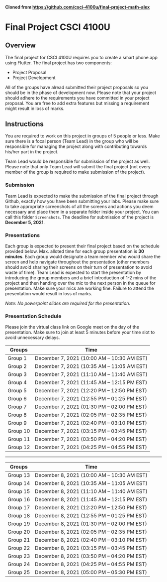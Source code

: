 #### Cloned from https://github.com/csci-4100u/final-project-math-alex
# Final Project CSCI 4100U

## Overview
The final project for CSCI 4100U requires you to create a smart phone app using Flutter. The final project has two components:
* Project Proposal
* Project Development

All of the groups have alread submitted their project proposals so you should be in the phase of development now. Please note that your project should adhere to the requirements you have committed in your project proposal. You are free to add extra features but missing a requirement might result in loss of marks.

## Instructions
You are required to work on this project in groups of 5 people or less. Make sure there is a focal person (Team Lead) in the group who will be responsible for managing the project along with contributing towards his/her part in the project. 

Team Lead would be responsible for submission of the project as well. Please note that only Team Lead will submit the final project (not every member of the group is required to make submission of the project). 

### Submission
Team Lead is expected to make the submission of the final project through Github, exactly how you have been submitting your labs.  Please make sure to take appropriate screenshots of all the screens and actions you deem necessary and place them in a separate folder inside your project. You can call this folder `Screenshots`. The deadline for submission of the project is **December 5, 2021**.

### Presentations
Each group is expected to present their final project based on the schedule provided below. Max. alloted time for each group presentation is **30 minutes**. Each group would designate a team member who would share the screen and help navigate throughout the presentation (other members should avoid sharing their screens on their turn of presentation to avoid waste of time). Team Lead is expected to start the presentation by introducing the group members and a brief introduction of 1-2 mins of the project and then handing over the mic to the next person in the queue for presentation. Make sure your mics are working fine. Failure to attend the presentation would result in loss of marks.

*Note: No powerpoint slides are required for the presentation.*

### Presentation Schedule
Please join the virtual class link on Google meet on the day of the presentation. Make sure to join at least 5 minutes before your time slot to avoid unnecessary delays.

| Groups     | Time |
| ----------- | ------------------------------ |
| Group 1     | December 7, 2021 (10:00 AM – 10:30 AM EST)
| Group 2     | December 7, 2021 (10:35 AM – 11:05 AM EST)
| Group 3     | December 7, 2021 (11:10 AM – 11:40 AM EST)
| Group 4     | December 7, 2021 (11:45 AM – 12:15 PM EST)
| Group 5     | December 7, 2021 (12:20 PM – 12:50 PM EST)
| Group 6     | December 7, 2021 (12:55 PM – 01:25 PM EST)
| Group 7     | December 7, 2021 (01:30 PM – 02:00 PM EST)
| Group 8     | December 7, 2021 (02:05 PM – 02:35 PM EST)
| Group 9     | December 7, 2021 (02:40 PM – 03:10 PM EST)
| Group 10     | December 7, 2021 (03:15 PM – 03:45 PM EST)
| Group 11     | December 7, 2021 (03:50 PM – 04:20 PM EST)
| Group 12     | December 7, 2021 (04:25 PM – 04:55 PM EST)
---------------------------------------------------------
| Groups     | Time |
| ----------- | ------------------------------ |
| Group 13     | December 8, 2021 (10:00 AM – 10:30 AM EST)
| Group 14     | December 8, 2021 (10:35 AM – 11:05 AM EST)
| Group 15     | December 8, 2021 (11:10 AM – 11:40 AM EST)
| Group 16     | December 8, 2021 (11:45 AM – 12:15 PM EST)
| Group 17     | December 8, 2021 (12:20 PM – 12:50 PM EST)
| Group 18     | December 8, 2021 (12:55 PM – 01:25 PM EST)
| Group 19     | December 8, 2021 (01:30 PM – 02:00 PM EST)
| Group 20     | December 8, 2021 (02:05 PM – 02:35 PM EST)
| Group 21     | December 8, 2021 (02:40 PM – 03:10 PM EST)
| Group 22     | December 8, 2021 (03:15 PM – 03:45 PM EST)
| Group 23     | December 8, 2021 (03:50 PM – 04:20 PM EST)
| Group 24     | December 8, 2021 (04:25 PM – 04:55 PM EST)
| Group 25     | December 8, 2021 (05:00 PM – 05:30 PM EST)
